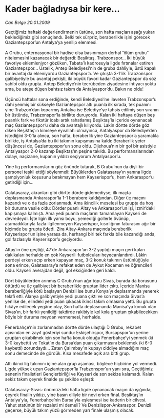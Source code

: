 # Kader bağladıysa bir kere...

*Can Belge 20.01.2009*

<div class="taraf_structure_2col_1zq">
<div class="margen_n">



 <p>Geçtiğimiz haftaki değerlendirmenin üstüne, son hafta maçları aşağı yukarı beklediğimiz gibi sonuçlandı. Belki tek sürpriz, beraberlikle işini görecek Gaziantepspor’un Antalya’ya yenilip elenmesi.<br/><br/>A Grubu, enternasyonal bir hadise olsa basınımızın derhal “ölüm grubu” nitelemesini kazanacak bir değerdi: Beşiktaş, Trabzonspor... İki büyük favoriye eklemleniyor gözüken, Tabata’lı kadrosuyla ligde fırtınalar estiren Gaziantepspor... Üstelik, Antep Belediyesi’nin de gruba dahliyle, üstü kapalı bir avantaj da ekleniyordu Gaziantepspor’a. Ve çıkışta 3-1’lik Trabzonspor galibiyetiyle bu avantaj pekişti, iki büyük favori kadar Gaziantepspor da söz sahibi oldu grupta. Antep Belediye’nin tecrübeden ziyadesine ihtiyacı yoktu ama, bu ateşe düşen bahtsız takım da Antalyaspor’du. Bakın ne oldu! <br/><br/>Üçüncü haftalar sona erdiğinde, kendi Belediyesi’ne ilaveten Trabzonspor’u dahi yenmiş bir sükseyle Gaziantepspor altı puanla ilk sırada, tek puanını yine Trabzon’dan koparmış Antalya ise Belediye’ye tahsis edilmiş son sıranın bir üstünde, Trabzonspor’la birlikte duruyordu. Kalan iki haftaya düşen beş puanlık fark ve fikstür icabı artık rahatlamış Beşiktaş’la içeride oynanacak maç Gaziantepspor’u daha da avantajlı kılıyordu. Lakin dörtte dörde göz diken Beşiktaş’ın kimseye eyvallahı olmayınca, Antalyaspor da Belediye’den istediğini 3-0’la alınca, son hafta, beraberlik yine Gaziantepspor’a yaramakla birlikte, iş Antalya’da bu iki takımın kapışmasına kaldı: Beraberlik yeter düşüncesi de, Gaziantepspor’un sonu oldu. Dijehoua’nın bir gol bir asistiyle Antalyaspor 2-0 kazanıp Beşiktaş’ın peşine takıldı. Bu performanslarından dolayı, naçizane, kupanın yıldızı seçiyorum Antalyaspor’u. <br/><br/>Yine lig performanslarını göz önünde tutarak, B Grubu’nun da dişli bir personel teşkil ettiği söylenmeli: Büyüklerden Galatasaray’ın yanına ligde şampiyonluk koşusunu bırakmayan hem Kayserispor’u, hem Ankaraspor’u getirdiği için... <br/><br/>Galatasaray, akranları gibi dörtte dörde gidemediyse, ilk maçta deplasmanda Ankaraspor’la 1-1 berabere kaldığından. Diğer üç maçını kazandı ve o da fazla zorlanmadı. Ama ikincilik meselesi bu grupta da hoş bir duruma vesile oldu: Dörder puanlı Altay ve Ankaraspor’un işi, İzmir’deki kapışmaya kalmıştı. Ama yedi puanla maçlarını tamamlayan Kayseri de devredeydi. İşte ligin ilk yarısı boyu, yemediği gollerle övünüp, atamadıklarıyla fazla ilgilenmeyen Kayserispor, kısırlığının faturasını ağır bir biçimde bu grupta ödedi. Zira Altay-Ankara maçında beraberlik Kayserispor’un işine yarasa da, herhangi biri tek farkla bile kazandığı anda, gol fazlasıyla Kayserispor’u geçiyordu. <br/><br/>Altay’ın öne geçtiği, 47’de Ankaraspor’un 3-2 yaptığı maçın geri kalan dakikaları herhalde en çok Kayserili futbolcuları heyecanlandırdı. Lâkin perdeyi erken açıp erken kapayan maç, 3-2 konuk takımın üstünlüğüyle sona erince, Galatasaray’a refakat eden de Aykut Kocaman ve öğrencileri oldu. Kayseri averajdan değil, gol eksiğinden geri kaldı. <br/><br/>Dört büyüklerden arınmış C Grubu’nun ağır topu Sivas, burada da borusunu öttürdü ve üç galibiyet bir beraberlikle gruptan lider çıktı. İçeride Manisa beraberliğiyle kötü başlayan Denizli ise bunu Konya’yı deplasmanda yenerek telafi etti. Alanya galibiyetiyle yedi puana çıktı ve son maçında Sivas’a yenilse de, elindeki yedi puan çıkacak ikinci takım olmasına yetti. Bu grupta hikâye edilecek yegâne olay, Son hafta deplasmanda Manisa’ya konuk olan Sivas’ın, bir farklı yenildiği takdirde rakibiyle kol kola gruptan çıkabilecekken böyle bir duruma meydan vermemesi, herhalde. <br/><br/>Fenerbahçe’nin zorlanmadan dörtte dörde ulaştığı D Grubu, rekabet açısından en zayıf gösteriyi sundu: Eskişehirspor, Bursapspor’un yerine gruptan çıkabilmek için son hafta konuk olduğu Fenerbahçe’yi yenmek (ki 3-0 kaybetti) ve Tokat’ın da Bursa’dan puan çıkarmasını beklemek (ki 6-0 kaybetti) zorundaydı... Zaten Çalımbay’ın kupayı ciddiye almadığını maç sonu demecinde de gördük. Kısa mesafede açık ara bitti grup. <br/><br/>Altı ikinci lig takımını içine alan grup aşaması, böylece hiçbirine yol vermedi. Ligde yüksek uçan Gaziantepspor’la Trabzonspor’un yanı sıra, Geçtiğimiz senenin finalistleri Gençlerbirliği ve Kayseri de son sekize kalamadı. Kalan sekiz takım çeyrek finalde şu şekilde eşleşti: <br/><br/>Galatasaray-Sivas: önümüzdeki hafta ligde oynanacak maçın da ışığında, çeyrek finalin yıldızı, yine basın diliyle bir nevi erken final. Beşiktaş’ın Antalya’yla, Fenerbahçe’nin Bursa’yla eşleşmesi ise kaderin bir cilvesi. Yahut statünün bir rezaleti mi demeli? Ve Denizlispor-Ankaraspor. Denizli geçerse, büyük takım yüzü görmeden yarı finale ulaşmış olacak.</p>

<br/>


<div id="taraf_not">
</div>

</div>


</div>

